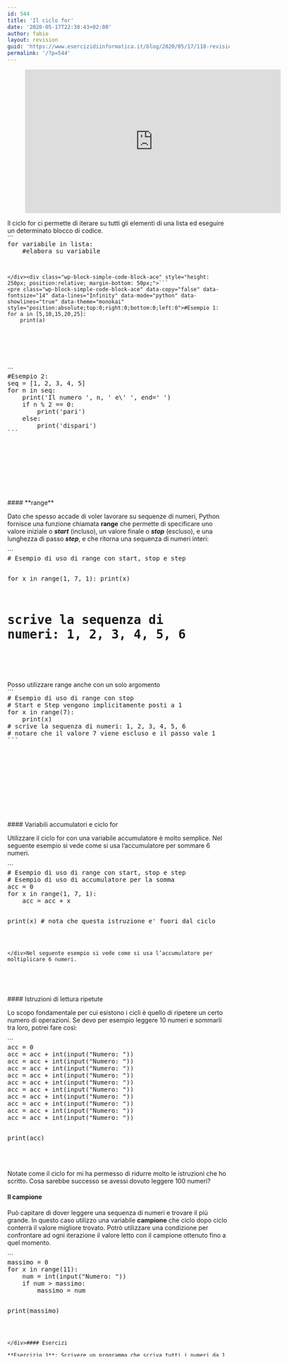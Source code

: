 ```yaml
---
id: 544
title: 'Il ciclo for'
date: '2020-05-17T22:38:43+02:00'
author: fabio
layout: revision
guid: 'https://www.esercizidiinformatica.it/blog/2020/05/17/118-revision-v1/'
permalink: '/?p=544'
---
```


<figure class="wp-block-embed-youtube wp-block-embed is-type-video is-provider-youtube wp-embed-aspect-16-9 wp-has-aspect-ratio"><div class="wp-block-embed__wrapper"><iframe allow="accelerometer; autoplay; clipboard-write; encrypted-media; gyroscope; picture-in-picture" allowfullscreen="" frameborder="0" height="326" loading="lazy" src="https://www.youtube.com/embed/9ZTyZnUvYqM?feature=oembed" title="Il ciclo for in python: variabile contatore e variabile accumulatore" width="580"></iframe></div></figure>Il ciclo for ci permette di iterare su tutti gli elementi di una lista ed eseguire un determinato blocco di codice.

<div class="wp-block-simple-code-block-ace" style="height: 250px; position:relative; margin-bottom: 50px;">```
<pre class="wp-block-simple-code-block-ace" data-copy="false" data-fontsize="14" data-lines="Infinity" data-mode="python" data-showlines="true" data-theme="monokai" style="position:absolute;top:0;right:0;bottom:0;left:0">for variabile in lista:
    #elabora su variabile
    
    
```

</div><div class="wp-block-simple-code-block-ace" style="height: 250px; position:relative; margin-bottom: 50px;">```
<pre class="wp-block-simple-code-block-ace" data-copy="false" data-fontsize="14" data-lines="Infinity" data-mode="python" data-showlines="true" data-theme="monokai" style="position:absolute;top:0;right:0;bottom:0;left:0">#Esempio 1:
for a in [5,10,15,20,25]:
    print(a)
    
```

</div><div class="wp-block-simple-code-block-ace" style="height: 250px; position:relative; margin-bottom: 50px;">```
<pre class="wp-block-simple-code-block-ace" data-copy="false" data-fontsize="14" data-lines="Infinity" data-mode="python" data-showlines="true" data-theme="monokai" style="position:absolute;top:0;right:0;bottom:0;left:0">#Esempio 2:
seq = [1, 2, 3, 4, 5]
for n in seq:
    print('Il numero ', n, ' e\' ', end=' ')
    if n % 2 == 0:
        print('pari')
    else:
        print('dispari')
```

</div>#### **range**

Dato che spesso accade di voler lavorare su sequenze di numeri, Python fornisce una funzione chiamata **range** che permette di specificare uno valore iniziale o ***start*** (incluso), un valore finale o ***stop*** (escluso), e una lunghezza di passo ***step***, e che ritorna una sequenza di numeri interi:

<div class="wp-block-simple-code-block-ace" style="height: 250px; position:relative; margin-bottom: 50px;">```
<pre class="wp-block-simple-code-block-ace" data-copy="false" data-fontsize="14" data-lines="Infinity" data-mode="python" data-showlines="true" data-theme="monokai" style="position:absolute;top:0;right:0;bottom:0;left:0"># Esempio di uso di range con start, stop e step

for x in range(1, 7, 1):
    print(x)
# scrive la sequenza di numeri: 1, 2, 3, 4, 5, 6
# notare che il valore 7 viene escluso
```

</div>Posso utilizzare range con due soli argomenti

<div class="wp-block-simple-code-block-ace" style="height: 250px; position:relative; margin-bottom: 50px;">```
<pre class="wp-block-simple-code-block-ace" data-copy="false" data-fontsize="14" data-lines="Infinity" data-mode="python" data-showlines="true" data-theme="monokai" style="position:absolute;top:0;right:0;bottom:0;left:0"># Esempio di uso di range con start e stop
# Step viene implicitamente posto a 1
for x in range(1, 5):
    print('Quadrato di ', x, ': ', x**2)
# scrive:
# Quadrato di 1: 1
# Quadrato di 2: 4
# Quadrato di 3: 9
# Quadrato di 4: 16
# Notare che 5 viene escluso ed il passo (step) vale 1
```

</div>Posso utilizzare range anche con un solo argomento

<div class="wp-block-simple-code-block-ace" style="height: 250px; position:relative; margin-bottom: 50px;">```
<pre class="wp-block-simple-code-block-ace" data-copy="false" data-fontsize="14" data-lines="Infinity" data-mode="python" data-showlines="true" data-theme="monokai" style="position:absolute;top:0;right:0;bottom:0;left:0"># Esempio di uso di range con stop
# Start e Step vengono implicitamente posti a 1
for x in range(7):
    print(x)
# scrive la sequenza di numeri: 1, 2, 3, 4, 5, 6
# notare che il valore 7 viene escluso e il passo vale 1
```

</div>#### Variabili accumulatori e ciclo for

Utilizzare il ciclo for con una variabile accumulatore è molto semplice. Nel seguente esempio si vede come si usa l’accumulatore per sommare 6 numeri.

<div class="wp-block-simple-code-block-ace" style="height: 250px; position:relative; margin-bottom: 50px;">```
<pre class="wp-block-simple-code-block-ace" data-copy="false" data-fontsize="14" data-lines="Infinity" data-mode="python" data-showlines="true" data-theme="monokai" style="position:absolute;top:0;right:0;bottom:0;left:0"># Esempio di uso di range con start, stop e step
# Esempio di uso di accumulatore per la somma
acc = 0
for x in range(1, 7, 1):
    acc = acc + x

print(x) # nota che questa istruzione e' fuori dal ciclo
```

</div>Nel seguente esempio si vede come si usa l’accumulatore per moltiplicare 6 numeri.

<div class="wp-block-simple-code-block-ace" style="height: 250px; position:relative; margin-bottom: 50px;">```
<pre class="wp-block-simple-code-block-ace" data-copy="false" data-fontsize="14" data-lines="Infinity" data-mode="python" data-showlines="true" data-theme="monokai" style="position:absolute;top:0;right:0;bottom:0;left:0"># Esempio di uso di range con start, stop e step
# Esempio di uso di accumulatore per la moltiplicazione
acc = 1
for x in range(1, 7, 1):
    acc = acc * x

print(x) # nota che questa istruzione e' fuori dal ciclo
```

</div>#### Istruzioni di lettura ripetute

Lo scopo fondamentale per cui esistono i cicli è quello di ripetere un certo numero di operazioni. Se devo per esempio leggere 10 numeri e sommarli tra loro, potrei fare così:

<div class="wp-block-simple-code-block-ace" style="height: 250px; position:relative; margin-bottom: 50px;">```
<pre class="wp-block-simple-code-block-ace" data-copy="false" data-fontsize="14" data-lines="Infinity" data-mode="python" data-showlines="true" data-theme="monokai" style="position:absolute;top:0;right:0;bottom:0;left:0">acc = 0
acc = acc + int(input("Numero: "))
acc = acc + int(input("Numero: "))
acc = acc + int(input("Numero: "))
acc = acc + int(input("Numero: "))
acc = acc + int(input("Numero: "))
acc = acc + int(input("Numero: "))
acc = acc + int(input("Numero: "))
acc = acc + int(input("Numero: "))
acc = acc + int(input("Numero: "))
acc = acc + int(input("Numero: "))

print(acc)
```

</div>Oppure potrei fare così:

<div class="wp-block-simple-code-block-ace" style="height: 250px; position:relative; margin-bottom: 50px;">```
<pre class="wp-block-simple-code-block-ace" data-copy="false" data-fontsize="14" data-lines="Infinity" data-mode="python" data-showlines="true" data-theme="monokai" style="position:absolute;top:0;right:0;bottom:0;left:0">acc = 0
for x in range(11):
    acc = acc + int(input("Numero: "))
    
print(acc)
```

</div>Notate come il ciclo for mi ha permesso di ridurre molto le istruzioni che ho scritto. Cosa sarebbe successo se avessi dovuto leggere 100 numeri?

#### Il campione

Può capitare di dover leggere una sequenza di numeri e trovare il più grande. In questo caso utilizzo una variabile **campione** che ciclo dopo ciclo conterrà il valore migliore trovato. Potrò utilizzare una condizione per confrontare ad ogni iterazione il valore letto con il campione ottenuto fino a quel momento.

<div class="wp-block-simple-code-block-ace" style="height: 250px; position:relative; margin-bottom: 50px;">```
<pre class="wp-block-simple-code-block-ace" data-copy="false" data-fontsize="14" data-lines="Infinity" data-mode="python" data-showlines="true" data-theme="monokai" style="position:absolute;top:0;right:0;bottom:0;left:0">massimo = 0
for x in range(11):
    num = int(input("Numero: "))
    if num > massimo:
        massimo = num

print(massimo)
```

</div>#### Esercizi

**Esercizio 1**: Scrivere un programma che scriva tutti i numeri da 1 a 100

**Esercizio 2**: Scrivere un programma che scriva tutti i numeri pari da 1000 a 5000.

**Esercizio 3**: Scrivere un ciclo che sommi tutti i numeri dispari minori di 100. Scrivere la somma ottenuta.

**Esercizio 4**: Scrivere un ciclo che letto un numero N scriva i dieci numeri pari successivi ad N

**Esercizio 5**: Scrivere un ciclo che letti 10 numeri ne scriva il massimo.

**Esercizio 6**: Scrivere un ciclo che letti 10 numeri scriva la somma dei numeri il cui valore è compreso fra 10 e 20.

**Esercizio 7**: Scrivere un ciclo che letti due numeri N e M con N&lt;M, scriva tutti i numeri compresi tra N e M.

**Esercizio 8**: Scrivere un ciclo che letti due numeri N e M con N&lt;M, sommi tutti i numeri compresi tra N e M. Scrivere la somma ottenuta.

**Esercizio 9**: Scrivere un ciclo che letto un numero N scriva tutti i suoi divisori

**Esercizio 10**: Scrivere un ciclo che letto un numero N ne calcoli la radice quadrata intera (ovvero il massimo intero x tale che x<sup>2</sup>≤N)

**Esercizio 11**: Scrivere un ciclo che letto un numero N conti i suoi divisori e ne scriva il numero

**Esercizio 12**: Scrivere un ciclo che calcoli il fattoriale di un numero intero fornito dall’utente.

**Esercizio 13**: Scrivere un ciclo che letto un numero N permetta poi all’utente di inserire N numeri e provveda a calcolare la loro somma e la loro media e le scriva.

**Esercizio 14**: Scrivere un programma che legga due numeri, quindi chiede di inserire la somma. Fino a quando l’utente non inserisce la somma corretta, il programma scrive la frase “Errato: riprova”

**Esercizio 15**: Scrivere un programma che letto un numero positivo N determini il massimo intero K tale che la somma dei primi K interi sia minore o uguale a N.

Ad esempio, se N=20 allora K risulta 5, infatti

1 + 2 + 3 + 4 + 5 = 15 mentre

1 + 2 + 3 + 4 + 5 + 6 = 21

**Esercizio 16**: Scrivere un ciclo che continui a **leggere** valori interi digitati dall’utente e a sommarli fino all’immissione del quinto numero pari. Scrivere la somma ottenuta.

**Esercizio 17**: Trovare il minor numero di banconote da 100€, 50€, 10€, 5€, necessarie per pagare una assegnata cifra C multipla di 5.

**Esercizio 18:** scrivi un programma python che utilizzando due cicli for scriva la tabellina della addizione

**Esercizio 19:** scrivi un programma python che utilizzando due cicli for scriva la tabellina della moltiplicazione

**Esercizio 20:** scrivi un programma python che trovi i numeri primi compresi tra 1 e 100000.
